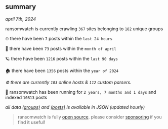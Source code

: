 
## summary
_april 7th, 2024_

ransomwatch is currently crawling `367` sites belonging to `182` unique groups

⏲ there have been `7` posts within the `last 24 hours`

🦈 there have been `73` posts within the `month of april`

🪐 there have been `1216` posts within the `last 90 days`

🏚 there have been `1356` posts within the `year of 2024`

_⚙️ there are currently `103` online hosts & `112` custom parsers._

🦕 ransomwatch has been running for `2 years, 7 months and 1 days` and indexed `10813` posts

_all data  [(groups)](http://ransomwhat.telemetry.ltd/groups) and [(posts)](http://ransomwhat.telemetry.ltd/posts) is available in JSON (updated hourly)_

> ransomwatch is fully [open source](https://github.com/joshhighet/ransomwatch#ransomwatch--). please consider [sponsoring](https://github.com/sponsors/joshhighet) if you find it useful!
